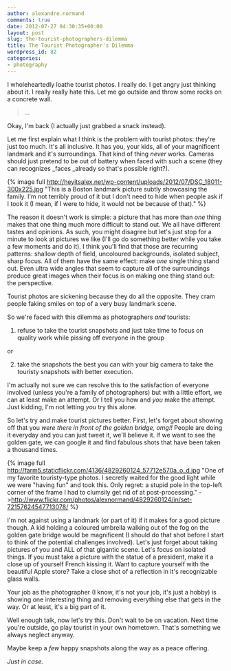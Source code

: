 ```yaml
---
author: alexandre.normand
comments: true
date: 2012-07-27 04:30:35+00:00
layout: post
slug: the-tourist-photographers-dilemma
title: The Tourist Photographer's Dilemma
wordpress_id: 82
categories:
- photography
---
```


I wholeheartedly loathe tourist photos. I really do. I get angry just thinking about it. I really really hate this. Let me go outside and throw some rocks on a concrete wall.


> 

> 
> ...
> 
> 



Okay, I'm back (I actually just grabbed a snack instead).

Let me first explain what I think is the problem with tourist photos: they're just too much. It's all inclusive. It has you, your kids, all of your magnificent landmark and it's surroundings. That kind of thing _never_ works. Cameras should just pretend to be out of battery when faced with such a scene (they can recognizes _faces _already so that's possible right?).

{% image full http://heyitsalex.net/wp-content/uploads/2012/07/DSC_18011-300x225.jpg "This is a Boston landmark picture subtly showcasing the family. I'm not terribly proud of it but I don't need to hide when people ask if I took it (I mean, if I were to hide, it would not be because of that)." %}

The reason it doesn't work is simple: a picture that has more than _one_ thing makes that one thing much more difficult to stand out. We all have different tastes and opinions. As such, you might disagree but let's just stop for a minute to look at pictures we like (I'll go do something better while you take a few moments and do it). I think you'll find that those are recurring patterns: shallow depth of field, uncoloured backgrounds, isolated subject, sharp focus. All of them have the same effect: make _one_ single thing stand out. Even ultra wide angles that seem to capture all of the surroundings produce great images when their focus is on making one thing stand out: the perspective.

Tourist photos are sickening because they do all the opposite. They cram people faking smiles on top of a very busy landmark scene.

So we're faced with this dilemma as photographers _and_ tourists:



	
  1. refuse to take the tourist snapshots and just take time to focus on quality work while pissing off everyone in the group


or

	
  2. take the snapshots the best you can with your big camera to take the touristy snapshots with better execution.


I'm actually not sure we can resolve this to the satisfaction of everyone involved (unless you're a family of photographers) but with a little effort, we can at least make an attempt. Or I tell you how and _you_ make the attempt. Just kidding, I'm not letting _you_ try this alone.

So let's try and make tourist pictures better. First, let's forget about showing off that you _were there in front of the golden bridge, omg!!_ People are doing it everyday and you can just tweet it, we'll believe it. If we want to see the golden gate, we can google it and find fabulous shots that have been taken a thousand times.

{% image full http://farm5.staticflickr.com/4136/4829260124_57712e570a_o_d.jpg "One of my favorite touristy-type photos. I secretly waited for the good light while we were "having fun" and took this. Only regret: a stupid pole in the top-left corner of the frame I had to clumsily get rid of at post-processing." ->http://www.flickr.com/photos/alexnormand/4829260124/in/set-72157624547713078/ %}

I'm not against using a landmark (or part of it) if it makes for a good picture though. A kid holding a coloured umbrella walking out of the fog on the golden gate bridge would be magnificent (I should do that shot before I start to think of the potential challenges involved). Let's just forget about taking pictures of you and ALL of that gigantic scene. Let's focus on isolated things. If you must take a picture with the statue of a president, make it a close up of yourself French kissing it. Want to capture yourself with the beautiful Apple store? Take a close shot of a reflection in it's recognizable glass walls.

Your job as the photographer (I know, it's not your job, it's just a hobby) is showing one interesting thing and removing everything else that gets in the way. Or at least, it's a big part of it.

Well enough talk, now let's try this. Don't wait to be on vacation. Next time you're outside, go play tourist in your own hometown. That's something we always neglect anyway.

Maybe keep a _few_ happy snapshots along the way as a peace offering.

_Just in case._
